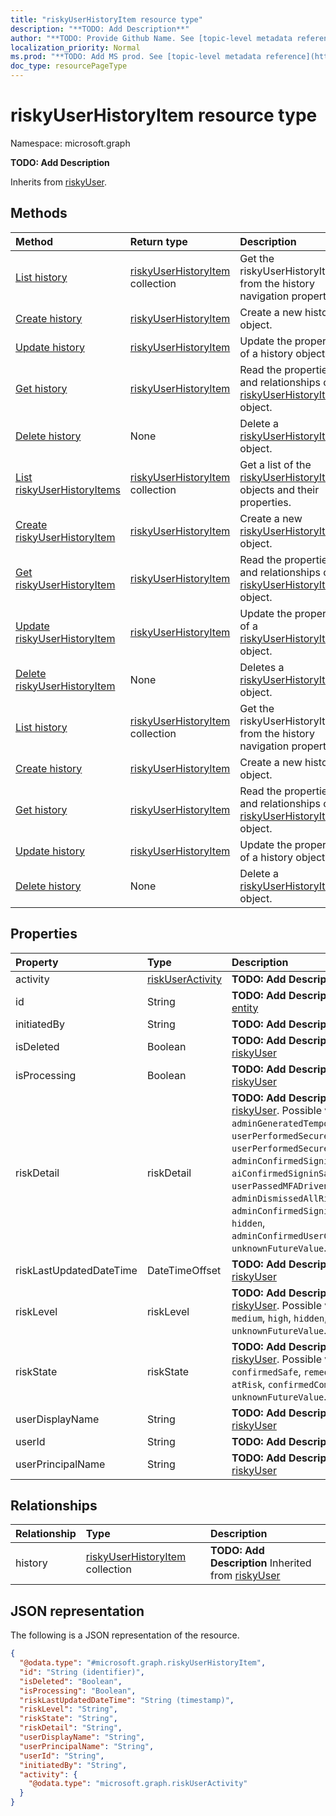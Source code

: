 ```yaml
---
title: "riskyUserHistoryItem resource type"
description: "**TODO: Add Description**"
author: "**TODO: Provide Github Name. See [topic-level metadata reference](https://msgo.azurewebsites.net/add/document/guidelines/metadata.html#topic-level-metadata)**"
localization_priority: Normal
ms.prod: "**TODO: Add MS prod. See [topic-level metadata reference](https://msgo.azurewebsites.net/add/document/guidelines/metadata.html#topic-level-metadata)**"
doc_type: resourcePageType
---
```


# riskyUserHistoryItem resource type

Namespace: microsoft.graph

**TODO: Add Description**


Inherits from [riskyUser](../resources/riskyuser.md).

## Methods
|Method|Return type|Description|
|:---|:---|:---|
|[List history](../api/riskyuser-list-history.md)|[riskyUserHistoryItem](../resources/riskyuserhistoryitem.md) collection|Get the riskyUserHistoryItems from the history navigation property.|
|[Create history](../api/riskyuser-post-history.md)|[riskyUserHistoryItem](../resources/riskyuserhistoryitem.md)|Create a new history object.|
|[Update history](../api/riskyuser-update-history.md)|[riskyUserHistoryItem](../resources/riskyuserhistoryitem.md)|Update the properties of a history object.|
|[Get history](../api/riskyuser-get-riskyuserhistoryitem.md)|[riskyUserHistoryItem](../resources/riskyuserhistoryitem.md)|Read the properties and relationships of a [riskyUserHistoryItem](../resources/riskyuserhistoryitem.md) object.|
|[Delete history](../api/riskyuser-delete-history.md)|None|Delete a [riskyUserHistoryItem](../resources/riskyuserhistoryitem.md) object.|
|[List riskyUserHistoryItems](../api/riskyuserhistoryitem-list.md)|[riskyUserHistoryItem](../resources/riskyuserhistoryitem.md) collection|Get a list of the [riskyUserHistoryItem](../resources/riskyuserhistoryitem.md) objects and their properties.|
|[Create riskyUserHistoryItem](../api/riskyuserhistoryitem-create.md)|[riskyUserHistoryItem](../resources/riskyuserhistoryitem.md)|Create a new [riskyUserHistoryItem](../resources/riskyuserhistoryitem.md) object.|
|[Get riskyUserHistoryItem](../api/riskyuserhistoryitem-get.md)|[riskyUserHistoryItem](../resources/riskyuserhistoryitem.md)|Read the properties and relationships of a [riskyUserHistoryItem](../resources/riskyuserhistoryitem.md) object.|
|[Update riskyUserHistoryItem](../api/riskyuserhistoryitem-update.md)|[riskyUserHistoryItem](../resources/riskyuserhistoryitem.md)|Update the properties of a [riskyUserHistoryItem](../resources/riskyuserhistoryitem.md) object.|
|[Delete riskyUserHistoryItem](../api/riskyuserhistoryitem-delete.md)|None|Deletes a [riskyUserHistoryItem](../resources/riskyuserhistoryitem.md) object.|
|[List history](../api/riskyuserhistoryitem-list-history.md)|[riskyUserHistoryItem](../resources/riskyuserhistoryitem.md) collection|Get the riskyUserHistoryItems from the history navigation property.|
|[Create history](../api/riskyuserhistoryitem-post-history.md)|[riskyUserHistoryItem](../resources/riskyuserhistoryitem.md)|Create a new history object.|
|[Get history](../api/riskyuserhistoryitem-get-riskyuserhistoryitem.md)|[riskyUserHistoryItem](../resources/riskyuserhistoryitem.md)|Read the properties and relationships of a [riskyUserHistoryItem](../resources/riskyuserhistoryitem.md) object.|
|[Update history](../api/riskyuserhistoryitem-update-history.md)|[riskyUserHistoryItem](../resources/riskyuserhistoryitem.md)|Update the properties of a history object.|
|[Delete history](../api/riskyuserhistoryitem-delete-history.md)|None|Delete a [riskyUserHistoryItem](../resources/riskyuserhistoryitem.md) object.|

## Properties
|Property|Type|Description|
|:---|:---|:---|
|activity|[riskUserActivity](../resources/riskuseractivity.md)|**TODO: Add Description**|
|id|String|**TODO: Add Description** Inherited from [entity](../resources/entity.md)|
|initiatedBy|String|**TODO: Add Description**|
|isDeleted|Boolean|**TODO: Add Description** Inherited from [riskyUser](../resources/riskyuser.md)|
|isProcessing|Boolean|**TODO: Add Description** Inherited from [riskyUser](../resources/riskyuser.md)|
|riskDetail|riskDetail|**TODO: Add Description** Inherited from [riskyUser](../resources/riskyuser.md). Possible values are: `none`, `adminGeneratedTemporaryPassword`, `userPerformedSecuredPasswordChange`, `userPerformedSecuredPasswordReset`, `adminConfirmedSigninSafe`, `aiConfirmedSigninSafe`, `userPassedMFADrivenByRiskBasedPolicy`, `adminDismissedAllRiskForUser`, `adminConfirmedSigninCompromised`, `hidden`, `adminConfirmedUserCompromised`, `unknownFutureValue`.|
|riskLastUpdatedDateTime|DateTimeOffset|**TODO: Add Description** Inherited from [riskyUser](../resources/riskyuser.md)|
|riskLevel|riskLevel|**TODO: Add Description** Inherited from [riskyUser](../resources/riskyuser.md). Possible values are: `low`, `medium`, `high`, `hidden`, `none`, `unknownFutureValue`.|
|riskState|riskState|**TODO: Add Description** Inherited from [riskyUser](../resources/riskyuser.md). Possible values are: `none`, `confirmedSafe`, `remediated`, `dismissed`, `atRisk`, `confirmedCompromised`, `unknownFutureValue`.|
|userDisplayName|String|**TODO: Add Description** Inherited from [riskyUser](../resources/riskyuser.md)|
|userId|String|**TODO: Add Description**|
|userPrincipalName|String|**TODO: Add Description** Inherited from [riskyUser](../resources/riskyuser.md)|

## Relationships
|Relationship|Type|Description|
|:---|:---|:---|
|history|[riskyUserHistoryItem](../resources/riskyuserhistoryitem.md) collection|**TODO: Add Description** Inherited from [riskyUser](../resources/riskyuser.md)|

## JSON representation
The following is a JSON representation of the resource.
<!-- {
  "blockType": "resource",
  "keyProperty": "id",
  "@odata.type": "microsoft.graph.riskyUserHistoryItem",
  "baseType": "microsoft.graph.riskyUser",
  "openType": false
}
-->
``` json
{
  "@odata.type": "#microsoft.graph.riskyUserHistoryItem",
  "id": "String (identifier)",
  "isDeleted": "Boolean",
  "isProcessing": "Boolean",
  "riskLastUpdatedDateTime": "String (timestamp)",
  "riskLevel": "String",
  "riskState": "String",
  "riskDetail": "String",
  "userDisplayName": "String",
  "userPrincipalName": "String",
  "userId": "String",
  "initiatedBy": "String",
  "activity": {
    "@odata.type": "microsoft.graph.riskUserActivity"
  }
}
```

